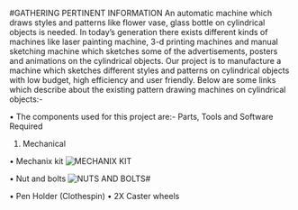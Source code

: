 #GATHERING PERTINENT INFORMATION
 An automatic machine which draws styles and patterns like flower vase, glass bottle on cylindrical objects is needed. In today’s generation there exists different kinds of machines like laser painting machine, 3-d printing machines and manual sketching machine which sketches some of the advertisements, posters and animations on the cylindrical objects.
Our project is to manufacture a machine which sketches different styles and patterns on cylindrical objects with low budget, high efficiency and user friendly.
Below are some links which describe about the existing pattern drawing machines on cylindrical objects:-

•	The components used for this project are:-
Parts, Tools and Software Required
1. Mechanical

•	Mechanix kit
![MECHANIX KIT](https://user-images.githubusercontent.com/42512399/45218182-538ec600-b2c4-11e8-90e6-5788476f3035.jpg)


•	Nut and bolts
![NUTS AND BOLTS](https://user-images.githubusercontent.com/42512399/45218363-f8110800-b2c4-11e8-9f3e-2556f23f80ca.jpg)# 

•	Pen Holder (Clothespin)
•	2X Caster wheels
